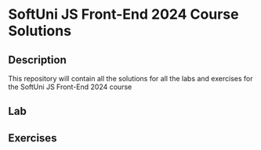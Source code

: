 # SoftUni JS Front-End 2024 Course Solutions





## Description

This repository will contain all the solutions for all the labs and exercises for the SoftUni JS Front-End 2024 course
## Lab
## Exercises